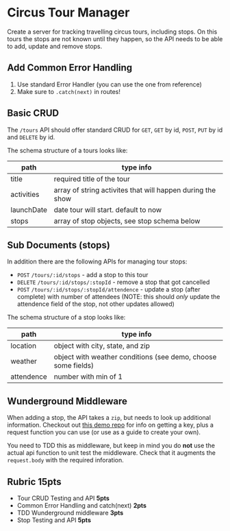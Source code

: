 Circus Tour Manager
===

Create a server for tracking travelling circus tours, including stops. On this tours the stops are not known until they happen, so
the API needs to be able to add, update and remove stops.

## Add Common Error Handling

1. Use standard Error Handler (you can use the one from reference)
1. Make sure to `.catch(next)` in routes!

## Basic CRUD

The `/tours` API should offer standard CRUD for `GET`, `GET` by id, `POST`, `PUT` by id and `DELETE` by id.

The schema structure of a tours looks like:

path | type info
---|---
title | required title of the tour
activities | array of string activites that will happen during the show
launchDate | date tour will start. default to now
stops | array of stop objects, see stop schema below

## Sub Documents (stops)

In addition there are the following APIs for managing tour stops:

* `POST` `/tours/:id/stops` - add a stop to this tour
* `DELETE` `/tours/:id/stops/:stopId` - remove a stop that got cancelled
* `POST` `/tours/:id/stops/:stopId/attendence` - update a stop (after complete) with number of attendees (NOTE:
this should _only_ update the attendence field of the stop, not other updates allowed)

The schema structure of a stop looks like:

path | type info
---|---
location | object with city, state, and zip
weather | object with weather conditions (see demo, choose some fields)
attendence | number with min of 1

## Wunderground Middleware

When adding a stop, the API takes a `zip`, but needs to look up additional information. Checkout out [this demo repo](https://github.com/alchemy-fullstack-js-spring-2018/classwork/tree/master/week03_Express-and-Mongoose/weatherDemo)
for info on getting a key, plus a request function you can use (or use as a guide to create your own).

You need to TDD this as middleware, but keep in mind you do **not** use the actual api function to unit test the middleware. 
Check that it augments the `request.body` with the required inforation.


## Rubric **15pts**

* Tour CRUD Testing and API **5pts**
* Common Error Handling and catch(next) **2pts**
* TDD Wunderground middleware **3pts**
* Stop Testing and API **5pts**

